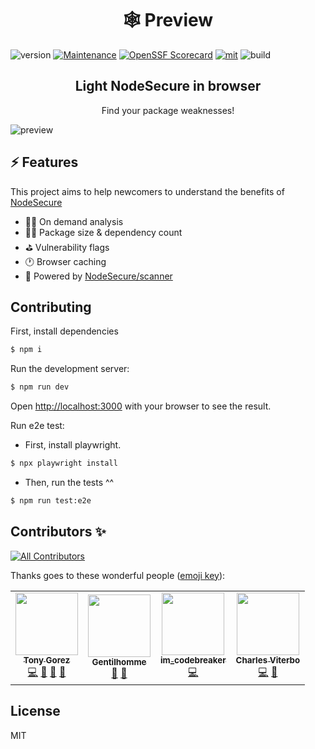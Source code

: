 <h1 align="center">🕸 Preview</h1>

![version](https://img.shields.io/badge/dynamic/json.svg?style=for-the-badge&url=https://raw.githubusercontent.com/NodeSecure/preview/master/package.json&query=$.version&label=Version)
[![Maintenance](https://img.shields.io/badge/Maintained%3F-yes-green.svg?style=for-the-badge)](https://github.com/NodeSecure/preview/commit-activity)
[![OpenSSF
Scorecard](https://api.securityscorecards.dev/projects/github.com/NodeSecure/preview/badge?style=for-the-badge)](https://api.securityscorecards.dev/projects/github.com/NodeSecure/preview)
[![mit](https://img.shields.io/github/license/Naereen/StrapDown.js.svg?style=for-the-badge)](https://github.com/NodeSecure/preview/blob/main/LICENSE)
![build](https://img.shields.io/github/actions/workflow/status/NodeSecure/preview/check.yml?style=for-the-badge)

<h2 align="center">Light NodeSecure in browser</h3>
<p align="center">Find your package weaknesses!</p>

![preview](./preview.png)

## ⚡️ Features

This project aims to help newcomers to understand the benefits of [NodeSecure](http://github.com/NodeSecure)

- 👩‍🚀 On demand analysis
- 🏋️‍♀️ Package size & dependency count
- ⛳️ Vulnerability flags
- 🕐 Browser caching
- 👑 Powered by [NodeSecure/scanner](http://github.com/NodeSecure/scanner)

## Contributing

First, install dependencies

```bash
$ npm i
```

Run the development server:

```bash
$ npm run dev
```

Open [http://localhost:3000](http://localhost:3000) with your browser to see the result.

Run e2e test:

- First, install playwright.

```bash
$ npx playwright install
```

- Then, run the tests ^^

```bash
$ npm run test:e2e
```

## Contributors ✨

<!-- ALL-CONTRIBUTORS-BADGE:START - Do not remove or modify this section -->

[![All Contributors](https://img.shields.io/badge/all_contributors-4-orange.svg?style=flat-square)](#contributors-)

<!-- ALL-CONTRIBUTORS-BADGE:END -->

Thanks goes to these wonderful people ([emoji key](https://allcontributors.org/docs/en/emoji-key)):

<!-- ALL-CONTRIBUTORS-LIST:START - Do not remove or modify this section -->
<!-- prettier-ignore-start -->
<!-- markdownlint-disable -->
<table>
  <tr>
    <td align="center"><a href="http://tonygo.dev"><img src="https://avatars.githubusercontent.com/u/22824417?v=4?s=100" width="100px;" alt=""/><br /><sub><b>Tony Gorez</b></sub></a><br /><a href="https://github.com/NodeSecure/preview/commits?author=tony-go" title="Code">💻</a> <a href="https://github.com/NodeSecure/preview/commits?author=tony-go" title="Documentation">📖</a> <a href="https://github.com/NodeSecure/preview/pulls?q=is%3Apr+reviewed-by%3Atony-go" title="Reviewed Pull Requests">👀</a> <a href="https://github.com/NodeSecure/preview/issues?q=author%3Atony-go" title="Bug reports">🐛</a></td>
    <td align="center"><a href="https://www.linkedin.com/in/thomas-gentilhomme/"><img src="https://avatars.githubusercontent.com/u/4438263?v=4?s=100" width="100px;" alt=""/><br /><sub><b>Gentilhomme</b></sub></a><br /><a href="https://github.com/NodeSecure/preview/pulls?q=is%3Apr+reviewed-by%3Afraxken" title="Reviewed Pull Requests">👀</a> <a href="https://github.com/NodeSecure/preview/issues?q=author%3Afraxken" title="Bug reports">🐛</a></td>
    <td align="center"><a href="https://github.com/MehdiHan"><img src="https://avatars.githubusercontent.com/u/53506859?v=4?s=100" width="100px;" alt=""/><br /><sub><b>im_codebreaker</b></sub></a><br /><a href="https://github.com/NodeSecure/preview/commits?author=MehdiHan" title="Code">💻</a></td>
    <td align="center"><a href="https://github.com/viterb-c"><img src="https://avatars.githubusercontent.com/u/11444888?v=4?s=100" width="100px;" alt=""/><br /><sub><b>Charles Viterbo</b></sub></a><br /><a href="https://github.com/NodeSecure/preview/commits?author=viterb-c" title="Code">💻</a> <a href="https://github.com/NodeSecure/preview/issues?q=author%3Aviterb-c" title="Bug reports">🐛</a></td>
  </tr>
</table>

<!-- markdownlint-restore -->
<!-- prettier-ignore-end -->

<!-- ALL-CONTRIBUTORS-LIST:END -->

## License

MIT

